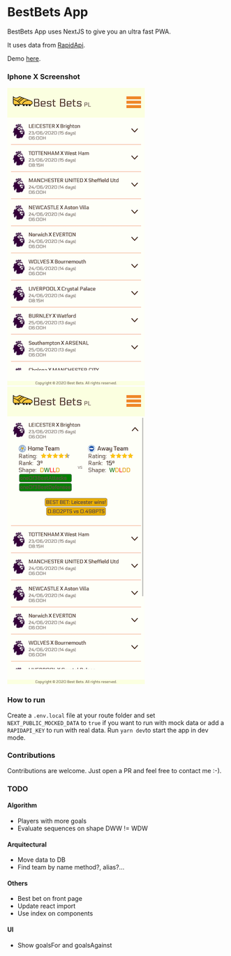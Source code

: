 # BestBets App

BestBets App uses NextJS to give you an ultra fast PWA.

It uses data from [RapidApi](https://rapidapi.com/).

Demo [here](https://best-bets.vercel.app/).

### Iphone X Screenshot

![IphoneX Screen Shot](./screenshots/iPhoneX_v1.png)
![IphoneX Screen Shot Collapsed](./screenshots/iPhoneX_v1_collapsed.png)

### How to run

Create a `.env.local` file at your route folder and set `NEXT_PUBLIC_MOCKED_DATA` to `true` if you want to run with mock data
or add a `RAPIDAPI_KEY` to run with real data. Run `yarn dev`to start the app in dev mode.

### Contributions

Contributions are welcome. Just open a PR and feel free to contact me :-).

### TODO

#### Algorithm
- Players with more goals
- Evaluate sequences on shape DWW != WDW

#### Arquitectural
- Move data to DB
- Find team by name method?, alias?...

#### Others
- Best bet on front page
- Update react import 
- Use index on components


#### UI
- Show goalsFor and goalsAgainst
